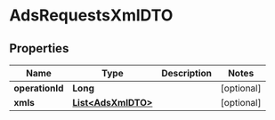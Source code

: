 # AdsRequestsXmlDTO

## Properties
Name | Type | Description | Notes
------------ | ------------- | ------------- | -------------
**operationId** | **Long** |  |  [optional]
**xmls** | [**List&lt;AdsXmlDTO&gt;**](AdsXmlDTO.md) |  |  [optional]
